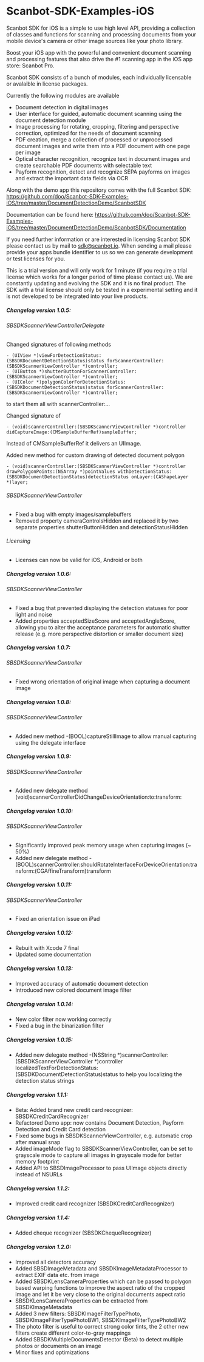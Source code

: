 # Scanbot-SDK-Examples-iOS

Scanbot SDK for iOS is a simple to use high level API, providing a collection of classes and functions 
for scanning and processing documents from your mobile device's camera or other image sources like your photo library.

Boost your iOS app with the powerful and convenient document scanning and processing features that also drive the #1
scanning app in the iOS app store: Scanbot Pro.

Scanbot SDK consists of a bunch of modules, each individually licensable or avalaible in license packages.

Currently the following modules are available
- Document detection in digital images
- User interface for guided, automatic document scanning using the document detection module
- Image processing for rotating, cropping, filtering and perspective correction, optimized for the needs of document 
scanning
- PDF creation, merge a collection of processed or unprocessed document images and write them into a PDF document with 
one page per image
- Optical character recognition, recognize text in document images and create searchable PDF documents with 
selectable text
- Payform recognition, detect and recognize SEPA payforms on images and extract the important data fields via OCR

Along with the demo app this repository comes with the full Scanbot SDK:
https://github.com/doo/Scanbot-SDK-Examples-iOS/tree/master/DocumentDetectionDemo/ScanbotSDK

Documentation can be found here:
https://github.com/doo/Scanbot-SDK-Examples-iOS/tree/master/DocumentDetectionDemo/ScanbotSDK/Documentation

If you need further information or are interested in licensing Scanbot SDK please contact us 
by mail to sdk@scanbot.io. When sending a mail please provide your apps bundle identifier to us so we can
generate development or test licenses for you.

This is a trial version and will only work for 1 minute (if you require a trial license which works for a longer period of time please contact us).
We are constantly updating and evolving the SDK and it is no final product.
The SDK with a trial license should only be tested in a experimental setting and it is not developed to be integrated into your live products.


##### Changelog version 1.0.5:

###### SBSDKScannerViewControllerDelegate
Changed signatures of following methods
```
- (UIView *)viewForDetectionStatus:(SBSDKDocumentDetectionStatus)status forScannerController:(SBSDKScannerViewController *)controller;
- (UIButton *)shutterButtonForScannerController:(SBSDKScannerViewController *)controller;
- (UIColor *)polygonColorForDetectionStatus:(SBSDKDocumentDetectionStatus)status forScannerController:(SBSDKScannerViewController *)controller;
```
to start them all with scannerController:...


Changed signature of 
```
- (void)scannerController:(SBSDKScannerViewController *)controller didCaptureImage:(CMSampleBufferRef)sampleBuffer;
```
Instead of CMSampleBufferRef it delivers an UIImage.


Added new method for custom drawing of detected document polygon
```
- (void)scannerController:(SBSDKScannerViewController *)controller drawPolygonPoints:(NSArray *)pointValues withDetectionStatus:(SBSDKDocumentDetectionStatus)detectionStatus onLayer:(CAShapeLayer *)layer;
```


###### SBSDKScannerViewController
- Fixed a bug with empty images/samplebuffers
- Removed property cameraControlsHidden and replaced it by two separate properties shutterButtonHidden and detectionStatusHidden

###### Licensing
- Licenses can now be valid for iOS, Android or both



##### Changelog version 1.0.6:

###### SBSDKScannerViewController
- Fixed a bug that prevented displaying the detection statuses for poor light and noise
- Added properties acceptedSizeScore and acceptedAngleScore, allowing you to alter the acceptance parameters for automatic shutter release (e.g. more perspective distortion or smaller document size)



##### Changelog version 1.0.7:

###### SBSDKScannerViewController
- Fixed wrong orientation of original image when capturing a document image



##### Changelog version 1.0.8:

###### SBSDKScannerViewController
- Added new method -(BOOL)captureStillImage to allow manual capturing using the delegate interface



##### Changelog version 1.0.9:

###### SBSDKScannerViewController
- Added new delegate method (void)scannerControllerDidChangeDeviceOrientation:to:transform:



##### Changelog version 1.0.10:

###### SBSDKScannerViewController
- Significantly improved peak memory usage when capturing images (~ 50%)
- Added new delegate method - (BOOL)scannerController:shouldRotateInterfaceForDeviceOrientation:transform:(CGAffineTransform)transform



##### Changelog version 1.0.11:

###### SBSDKScannerViewController
- Fixed an orientation issue on iPad



##### Changelog version 1.0.12:

- Rebuilt with Xcode 7 final
- Updated some documentation



##### Changelog version 1.0.13:

- Improved accuracy of automatic document detection
- Introduced new colored document image filter



##### Changelog version 1.0.14:

- New color filter now working correctly
- Fixed a bug in the binarization filter



##### Changelog version 1.0.15:

- Added new delegate method  -(NSString *)scannerController:(SBSDKScannerViewController *)controller localizedTextForDetectionStatus:(SBSDKDocumentDetectionStatus)status to help you localizing the detection status strings



##### Changelog version 1.1.1:

- Beta: Added brand new credit card recognizer: SBSDKCreditCardRecognizer
- Refactored Demo app: now contains Document Detection, Payform Detection and Credit Card detection
- Fixed some bugs in SBSDKScannerViewController, e.g. automatic crop after manual snap
- Added imageMode flag to SBSDKScannerViewController, can be set to grayscale mode to capture all images in grayscale mode for better memory footprint
- Added API to SBSDImageProcessor to pass UIImage objects directly instead of NSURLs



##### Changelog version 1.1.2:

- Improved credit card recognizer (SBSDKCreditCardRecognizer)



##### Changelog version 1.1.4:

- Added cheque recognizer (SBSDKChequeRecognizer)


##### Changelog version 1.2.0:

- Improved all detectors accuracy
- Added SBSDImageMetadata and SBSDKImageMetadataProcessor to extract EXIF data etc. from image
- Added SBSDKLensCameraProperties which can be passed to polygon based warping functions to improve the aspect ratio
of the cropped image and let it be very close to the original documents aspect ratio 
- SBSDKLensCameraProperties can be extracted from SBSDKImageMetadata
- Added 3 new filters: SBSDKImageFilterTypePhoto, SBSDKImageFilterTypePhotoBW1, SBSDKImageFilterTypePhotoBW2
- The photo filter is useful to correct strong color tints, the 2 other new filters create different color-to-gray mappings 
- Added SBSDKMultipleDocumentsDetector (Beta) to detect multiple photos or documents on an image
- Minor fixes and optimizations
